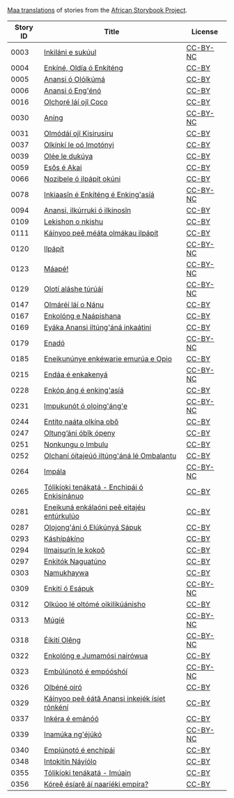 [Maa translations](http://my.africanstorybook.org/language/maa) of stories from the [African Storybook Project](http://my.africanstorybook.org).

Story ID | Title | License
-------- | ----- | -------
0003 | [Inkiláni e sukúul](http://my.africanstorybook.org/stories/inkiláni-e-sukúul) | [CC-BY-NC](http://creativecommons.org/licenses/by-nc/3.0/)
0004 | [Enkíné, Oldía ó Enkíténg](http://my.africanstorybook.org/stories/enkíné-oldía-ó-enkíténg) | [CC-BY](https://creativecommons.org/licenses/by/3.0/)
0005 | [Anansi ó Olóíkúmá](http://my.africanstorybook.org/stories/anansi-ó-olóíkúmá) | [CC-BY](https://creativecommons.org/licenses/by/3.0/)
0006 | [Anansi ó Eng'énó](http://my.africanstorybook.org/stories/anansi-ó-engénó) | [CC-BY](https://creativecommons.org/licenses/by/3.0/)
0016 | [Olchoré láí ojî Coco](http://my.africanstorybook.org/stories/olchoré-láí-ojî-coco) | [CC-BY](https://creativecommons.org/licenses/by/3.0/)
0030 | [Aníng](http://my.africanstorybook.org/stories/aníng) | [CC-BY-NC](http://creativecommons.org/licenses/by-nc/3.0/)
0031 | [Olmódáí ojî Kisirusiru](http://my.africanstorybook.org/stories/olmódáí-ojî-kisirusiru) | [CC-BY](https://creativecommons.org/licenses/by/3.0/)
0037 | [Olkínkí le oó Imotónyi](http://my.africanstorybook.org/stories/olkínkí-le-oó-imotónyi) | [CC-BY](https://creativecommons.org/licenses/by/3.0/)
0039 | [Olée le dukúya](http://my.africanstorybook.org/stories/olée-le-dukúya) | [CC-BY](https://creativecommons.org/licenses/by/3.0/)
0059 | [Esôs é Akai](http://my.africanstorybook.org/stories/esôs-é-akai) | [CC-BY](https://creativecommons.org/licenses/by/3.0/)
0066 | [Nozibele ó ilpápít okúni](http://my.africanstorybook.org/stories/nozibele-ó-ilpápít-okúni) | [CC-BY](https://creativecommons.org/licenses/by/3.0/)
0078 | [Inkiaasîn é Enkíténg é Enking'asíá](http://my.africanstorybook.org/stories/inkiaasîn-é-enkíténg-é-enkingasíá) | [CC-BY-NC](http://creativecommons.org/licenses/by-nc/3.0/)
0094 | [Anansi, ilkúrruki ó ilkinosîn](http://my.africanstorybook.org/stories/anansi-ilkúrruki-ó-ilkinosîn) | [CC-BY](https://creativecommons.org/licenses/by/3.0/)
0109 | [Lekishon o nkishu](http://my.africanstorybook.org/stories/lekishon-o-nkishu) | [CC-BY](https://creativecommons.org/licenses/by/4.0/)
0111 | [Káínyoo peê méáta olmákau ilpápít](http://my.africanstorybook.org/stories/káínyoo-peê-méáta-olmákau-ilpápít) | [CC-BY](https://creativecommons.org/licenses/by/3.0/)
0120 | [Ilpápít](http://my.africanstorybook.org/stories/ilpápít) | [CC-BY-NC](http://creativecommons.org/licenses/by-nc/3.0/)
0123 | [Máapé!](http://my.africanstorybook.org/stories/máapé) | [CC-BY-NC](http://creativecommons.org/licenses/by-nc/3.0/)
0129 | [Olotí aláshe túrúáí](http://my.africanstorybook.org/stories/olotí-aláshe-túrúáí) | [CC-BY-NC](http://creativecommons.org/licenses/by-nc/3.0/)
0147 | [Olmáréí láí o Nánu](http://my.africanstorybook.org/stories/olmáréí-láí-o-nánu) | [CC-BY](https://creativecommons.org/licenses/by/3.0/)
0167 | [Enkolóng e Naápishana](http://my.africanstorybook.org/stories/enkolóng-e-naápishana) | [CC-BY](https://creativecommons.org/licenses/by/3.0/)
0169 | [Eyáka Anansi iltúng'áná inkaátini](http://my.africanstorybook.org/stories/eyáka-anansi-iltúngáná-inkaátini) | [CC-BY](https://creativecommons.org/licenses/by/3.0/)
0179 | [Enadó](http://my.africanstorybook.org/stories/enadó) | [CC-BY-NC](http://creativecommons.org/licenses/by-nc/3.0/)
0185 | [Eneikunúnye enkéwarie emurúa e Opio](http://my.africanstorybook.org/stories/eneikunúnye-enkéwarie-emurúa-e-opio) | [CC-BY](https://creativecommons.org/licenses/by/3.0/)
0215 | [Endáa é enkakenyá](http://my.africanstorybook.org/stories/endáa-é-enkakenyá) | [CC-BY-NC](http://creativecommons.org/licenses/by-nc/3.0/)
0228 | [Enkóp áng é enking'asíá](http://my.africanstorybook.org/stories/enkóp-áng-é-enkingasíá) | [CC-BY](https://creativecommons.org/licenses/by/3.0/)
0231 | [Impukunót ó oloing'áng'e](http://my.africanstorybook.org/stories/impukunót-ó-oloingánge) | [CC-BY-NC](http://creativecommons.org/licenses/by-nc/3.0/)
0244 | [Entíto naáta olkína obô](http://my.africanstorybook.org/stories/entíto-naáta-olkína-obô) | [CC-BY](https://creativecommons.org/licenses/by/3.0/)
0247 | [Oltung’áni óbîk ópeny](http://my.africanstorybook.org/stories/oltung’áni-óbîk-ópeny) | [CC-BY](https://creativecommons.org/licenses/by/3.0/)
0251 | [Nonkungu o Imbulu](http://my.africanstorybook.org/stories/nonkungu-o-imbulu) | [CC-BY](https://creativecommons.org/licenses/by/3.0/)
0252 | [Olchaní óítajeúó iltúng'áná lé Ombalantu](http://my.africanstorybook.org/stories/olchaní-óítajeúó-iltúngáná-lé-ombalantu) | [CC-BY](https://creativecommons.org/licenses/by/3.0/)
0264 | [Impála](http://my.africanstorybook.org/stories/impála) | [CC-BY-NC](http://creativecommons.org/licenses/by-nc/3.0/)
0265 | [Tólikíoki tenákatá - Enchipái ó Enkisinánuo](http://my.africanstorybook.org/stories/tólikíoki-tenákatá-enchipái-ó-enkisinánuo) | [CC-BY](https://creativecommons.org/licenses/by/3.0/)
0281 | [Eneikuná enkálaóni peê eitajéu entúrkulúo](http://my.africanstorybook.org/stories/eneikuná-enkálaóni-peê-eitajéu-entúrkulúo) | [CC-BY](https://creativecommons.org/licenses/by/3.0/)
0287 | [Olojong'áni ó Elúkúnyá Sápuk](http://my.africanstorybook.org/stories/olojongáni-ó-elúkúnyá-sápuk) | [CC-BY](https://creativecommons.org/licenses/by/3.0/)
0293 | [Káshípákíno](http://my.africanstorybook.org/stories/káshípákíno) | [CC-BY](https://creativecommons.org/licenses/by/3.0/)
0294 | [Ilmaisurîn le kokoô](http://my.africanstorybook.org/stories/ilmaisurîn-le-kokoô) | [CC-BY](https://creativecommons.org/licenses/by/3.0/)
0297 | [Enkitók Naguatúno](http://my.africanstorybook.org/stories/enkitók-naguatúno) | [CC-BY](https://creativecommons.org/licenses/by/3.0/)
0303 | [Namukhaywa](http://my.africanstorybook.org/stories/namukhaywa-2) | [CC-BY](https://creativecommons.org/licenses/by/3.0/)
0309 | [Enkití ó Esápuk](http://my.africanstorybook.org/stories/enkití-ó-esápuk) | [CC-BY-NC](http://creativecommons.org/licenses/by-nc/3.0/)
0312 | [Olkúoo lé oltómé oikilikúánisho](http://my.africanstorybook.org/stories/olkúoo-lé-oltómé-oikilikúánisho) | [CC-BY](https://creativecommons.org/licenses/by/3.0/)
0313 | [Múgíé](http://my.africanstorybook.org/stories/múgíé) | [CC-BY-NC](http://creativecommons.org/licenses/by-nc/3.0/)
0318 | [Éíkití Olêng](http://my.africanstorybook.org/stories/éíkití-olêng) | [CC-BY-NC](http://creativecommons.org/licenses/by-nc/3.0/)
0322 | [Enkolóng e Jumamósi nairówua](http://my.africanstorybook.org/stories/enkolóng-e-jumamósi-nairówua) | [CC-BY](https://creativecommons.org/licenses/by/3.0/)
0323 | [Embúlúnotó é empóóshóí](http://my.africanstorybook.org/stories/embúlúnotó-é-empóóshóí) | [CC-BY-NC](http://creativecommons.org/licenses/by-nc/3.0/)
0326 | [Olbéné oiró](http://my.africanstorybook.org/stories/olbéné-oiró) | [CC-BY](https://creativecommons.org/licenses/by/3.0/)
0329 | [Káínyoo peê éátâ Anansi inkejék ísíet rónkéní](http://my.africanstorybook.org/stories/káínyoo-peê-éátâ-anansi-inkejék-ísíet-rónkéní) | [CC-BY](https://creativecommons.org/licenses/by/3.0/)
0337 | [Inkéra é emánóó](http://my.africanstorybook.org/stories/inkéra-é-emánóó) | [CC-BY](https://creativecommons.org/licenses/by/3.0/)
0339 | [Inamúka ng'éjúkó](http://my.africanstorybook.org/stories/inamúka-ngéjúkó) | [CC-BY-NC](http://creativecommons.org/licenses/by-nc/3.0/)
0340 | [Empíúnotó é enchipái](http://my.africanstorybook.org/stories/empíúnotó-é-enchipái) | [CC-BY](https://creativecommons.org/licenses/by/3.0/)
0348 | [Intokitín Náyíólo](http://my.africanstorybook.org/stories/intokitín-náyíólo) | [CC-BY](https://creativecommons.org/licenses/by/3.0/)
0355 | [Tólikíoki tenákatá - Imúain](http://my.africanstorybook.org/stories/tólikíoki-tenákatá-imúain) | [CC-BY](https://creativecommons.org/licenses/by/3.0/)
0356 | [Kóreê ésíarê áí naaríéki empíra?](http://my.africanstorybook.org/stories/kóreê-ésíarê-áí-naaríéki-empíra) | [CC-BY](https://creativecommons.org/licenses/by/3.0/)
